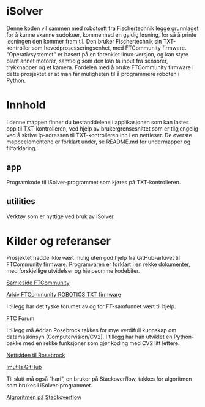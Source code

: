 # iSolver
Denne koden vil sammen med robotsett fra Fischertechnik legge grunnlaget for å kunne skanne sudokuer, komme med en gyldig løsning, for så å printe løsningen den kommer fram til. Den bruker Fischertechnik sin TXT-kontroller som hovedprosesseringsenhet, med FTCommunity firmware. "Operativsystemet" er basert på en forenklet linux-versjon, og kan styre blant annet motorer, samtidig som den kan ta input fra sensorer, trykknapper og et kamera. Fordelen med å bruke FTCommunity firmware i dette prosjektet er at man får muligheten til å programmere roboten i Python.

# Innhold
I denne mappen finner du bestanddelene i applikasjonen som kan lastes opp til TXT-kontrolleren, ved hjelp av brukergrensesnittet som er tilgjengelig ved å skrive ip-adressen til TXT-kontrolleren inn i en nettleser.
De øverste mappeelementene er forklart under, se README.md for undermapper og filforklaring.

## app
Programkode til iSolver-programmet som kjøres på TXT-kontrolleren.

## utilities
Verktøy som er nyttige ved bruk av iSolver.

# Kilder og referanser
Prosjektet hadde ikke vært mulig uten god hjelp fra GitHub-arkivet til FTCommunity firmware. Programvaren er forklart i en rekke dokumenter, med forskjellige utvidelser og hjelpsomme kodebiter.

[Samleside FTCommunity](https://github.com/ftCommunity)

[Arkiv FTCommunity ROBOTICS TXT firmware](https://github.com/ftCommunity/ftcommunity-TXT)

I tillegg har det tyske forumet av og for FT-samfunnet vært til hjelp.

[FTC Forum](https://forum.ftcommunity.de)

I tillegg må Adrian Rosebrock takkes for mye verdifull kunnskap om datamaskinsyn (Computervision/CV2). I tillegg har han utviklet en Python-pakke med en rekke funksjoner som gjør koding med CV2 litt lettere.

[Nettsiden til Rosebrock](https://www.pyimagesearch.com/)

[Imutils GitHub](https://github.com/jrosebr1/imutils)

Til slutt må også “hari”, en bruker på Stackoverflow, takkes for algoritmen som brukes i iSolver-programmet.

[Algroritmen på Stackoverflow](https://stackoverflow.com/a/20279566)
